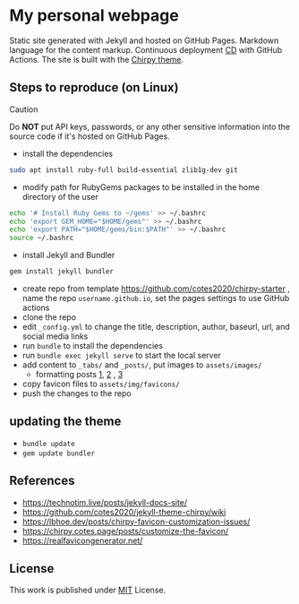 # My personal webpage

Static site generated with Jekyll and hosted on GitHub Pages. Markdown language for the content markup. Continuous deployment [CD] with GitHub Actions. The site is built with the [Chirpy theme][chirpy].

## Steps to reproduce (on Linux)

> [!CAUTION]
> Do **NOT** put API keys, passwords, or any other sensitive information into the source code if it's hosted on GitHub Pages.

- install the dependencies
```bash
sudo apt install ruby-full build-essential zlib1g-dev git
```
- modify path for RubyGems packages to be installed in the home directory of the user
```bash
echo '# Install Ruby Gems to ~/gems' >> ~/.bashrc
echo 'export GEM_HOME="$HOME/gems"' >> ~/.bashrc
echo 'export PATH="$HOME/gems/bin:$PATH"' >> ~/.bashrc
source ~/.bashrc
```
- install Jekyll and Bundler
```bash
gem install jekyll bundler
```

- create repo from template https://github.com/cotes2020/chirpy-starter , name the repo `username.github.io`, set the pages settings to use GitHub actions
- clone the repo
- edit `_config.yml` to change the title, description, author, baseurl, url, and social media links
- run `bundle` to install the dependencies
- run `bundle exec jekyll serve` to start the local server
- add content to `_tabs/` and `_posts/`, put images to `assets/images/`
  - formatting posts [1](https://jekyllrb.com/docs/posts/), [2](https://docs.github.com/en/get-started/writing-on-github/getting-started-with-writing-and-formatting-on-github/basic-writing-and-formatting-syntax#alerts) , [3](https://www.markdownguide.org/cheat-sheet/)
- copy favicon files to `assets/img/favicons/`
- push the changes to the repo

## updating the theme

- `bundle update`
- `gem update bundler`

## References

- https://technotim.live/posts/jekyll-docs-site/
- https://github.com/cotes2020/jekyll-theme-chirpy/wiki
- https://lbhoe.dev/posts/chirpy-favicon-customization-issues/
- https://chirpy.cotes.page/posts/customize-the-favicon/
- https://realfavicongenerator.net/

## License

This work is published under [MIT][mit] License.

[gem]: https://rubygems.org/gems/jekyll-theme-chirpy
[chirpy]: https://github.com/cotes2020/jekyll-theme-chirpy/
[CD]: https://en.wikipedia.org/wiki/Continuous_deployment
[mit]: https://github.com/cotes2020/chirpy-starter/blob/master/LICENSE
